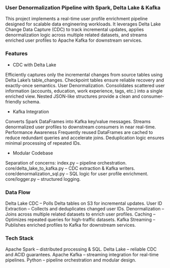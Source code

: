 ### User Denormalization Pipeline with Spark, Delta Lake & Kafka ###

This project implements a real-time user profile enrichment pipeline designed for scalable data engineering workloads. It leverages Delta Lake Change Data Capture (CDC) to track incremental updates, applies denormalization logic across multiple related datasets, and streams enriched user profiles to Apache Kafka for downstream services.

### Features ###

* CDC with Delta Lake

Efficiently captures only the incremental changes from source tables using Delta Lake’s table_changes.
Checkpoint tables ensure reliable recovery and exactly-once semantics.
User Denormalization.
Consolidates scattered user information (accounts, education, work experience, tags, etc.) into a single enriched view.
Nested JSON-like structures provide a clean and consumer-friendly schema.


* Kafka Integration

Converts Spark DataFrames into Kafka key/value messages.
Streams denormalized user profiles to downstream consumers in near real-time.
Performance Awareness
Frequently reused DataFrames are cached to reduce redundant queries and accelerate joins.
Deduplication logic ensures minimal processing of repeated IDs.


* Modular Codebase

Separation of concerns:
index.py – pipeline orchestration.
core/delta_lake_to_kafka.py – CDC extraction & Kafka writers.
core/denormalization_sql.py – SQL logic for user profile enrichment.
core/logger.py – structured logging.


### Data Flow ###

Delta Lake CDC – Polls Delta tables on S3 for incremental updates.
User ID Extraction – Collects and deduplicates changed user IDs.
Denormalization – Joins across multiple related datasets to enrich user profiles.
Caching – Optimizes repeated queries for high-traffic datasets.
Kafka Streaming – Publishes enriched profiles to Kafka for downstream services.

### Tech Stack ### 

Apache Spark – distributed processing & SQL.
Delta Lake – reliable CDC and ACID guarantees.
Apache Kafka – streaming integration for real-time pipelines.
Python – pipeline orchestration and modular design.

